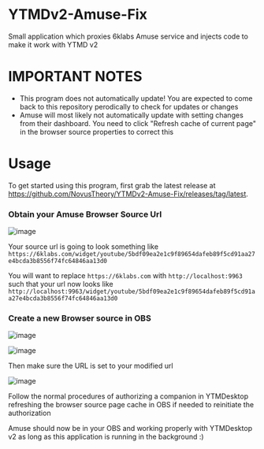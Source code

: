 # YTMDv2-Amuse-Fix
Small application which proxies 6klabs Amuse service and injects code to make it work with YTMD v2

# IMPORTANT NOTES
- This program does not automatically update! You are expected to come back to this repository perodically to check for updates or changes
- Amuse will most likely not automatically update with setting changes from their dashboard. You need to click "Refresh cache of current page" in the browser source properties to correct this

# Usage
To get started using this program, first grab the latest release at https://github.com/NovusTheory/YTMDv2-Amuse-Fix/releases/tag/latest.

### Obtain your Amuse Browser Source Url

![image](https://github.com/user-attachments/assets/b6c017bf-cffa-4f47-b80d-4242bc322b6c)

Your source url is going to look something like `https://6klabs.com/widget/youtube/5bdf09ea2e1c9f89654dafeb89f5cd91aa27e4bcda3b8556f74fc64846aa13d0`

You will want to replace `https://6klabs.com` with `http://localhost:9963` such that your url now looks like `http://localhost:9963/widget/youtube/5bdf09ea2e1c9f89654dafeb89f5cd91aa27e4bcda3b8556f74fc64846aa13d0`

### Create a new Browser source in OBS

![image](https://github.com/user-attachments/assets/c422e8cc-0735-4a5e-93d2-63a3a08f96b8)

![image](https://github.com/user-attachments/assets/db633daf-7a99-43fc-9ea1-acae562e6b49)

Then make sure the URL is set to your modified url

![image](https://github.com/user-attachments/assets/3a279483-9da6-4ab7-9382-8d718522c782)

Follow the normal procedures of authorizing a companion in YTMDesktop refreshing the browser source page cache in OBS if needed to reinitiate the authorization

Amuse should now be in your OBS and working properly with YTMDesktop v2 as long as this application is running in the background :)
